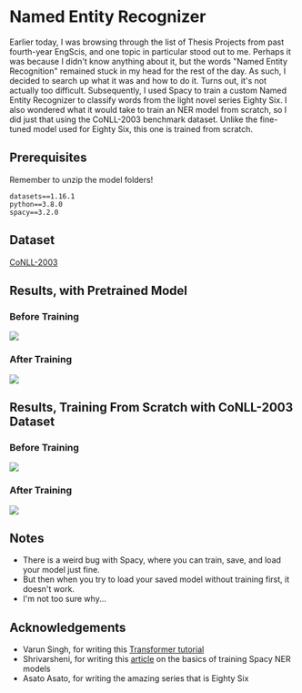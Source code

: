 # Named Entity Recognizer
Earlier today, I was browsing through the list of Thesis Projects from past fourth-year EngScis, and one topic in particular stood out to me. Perhaps it was because I didn't know anything about it, but the words "Named Entity Recognition" remained stuck in my head for the rest of the day. As such, I decided to search up what it was and how to do it. Turns out, it's not actually too difficult. Subsequently, I used Spacy to train a custom Named Entity Recognizer to classify words from the light novel series Eighty Six. I also wondered what it would take to train an NER model from scratch, so I did just that using the CoNLL-2003 benchmark dataset. Unlike the fine-tuned model used for Eighty Six, this one is trained from scratch.

## Prerequisites

Remember to unzip the model folders!

```
datasets==1.16.1
python==3.8.0
spacy==3.2.0
```

## Dataset

<a href="https://huggingface.co/datasets/conll2003">CoNLL-2003</a>

## Results, with Pretrained Model

### Before Training
<img src="https://github.com/Chubbyman2/named_entity_recognition/blob/main/86_untrained_result.PNG">

### After Training
<img src="https://github.com/Chubbyman2/named_entity_recognition/blob/main/86_trained_result.PNG">

## Results, Training From Scratch with CoNLL-2003 Dataset

### Before Training
<img src="https://github.com/Chubbyman2/named_entity_recognition/blob/main/spacy_untrained_result.PNG">

### After Training
<img src="https://github.com/Chubbyman2/named_entity_recognition/blob/main/spacy_trained_result.PNG">

## Notes
* There is a weird bug with Spacy, where you can train, save, and load your model just fine.
* But then when you try to load your saved model without training first, it doesn't work.
* I'm not too sure why...

## Acknowledgements
* Varun Singh, for writing this <a href="https://keras.io/examples/nlp/ner_transformers/">Transformer tutorial</a>
* Shrivarsheni, for writing this <a href="https://www.machinelearningplus.com/nlp/training-custom-ner-model-in-spacy/">article</a> on the basics of training Spacy NER models
* Asato Asato, for writing the amazing series that is Eighty Six
